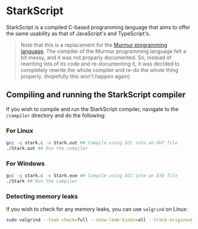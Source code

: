 # StarkScript

StarkScript is a compiled C-based programming language that aims to offer the same usability as that of JavaScript's and TypeScript's.

> Note that this is a replacement for the [Murmur programming language](https://github.com/EnderCommunity/Murmur). The compiler of the Murmur programming language felt a bit messy, and it was not proparly documented. So, instead of rewriting lots of its code and re-documenting it, it was decided to completely rewrite the whole compiler and re-do the whole thing properly. (hopefully this won't happen again)

## Compiling and running the StarkScript compiler

If you wish to compile and run the StarkScript compiler, navigate to the `/compiler` directory and do the following:

### For Linux

```sh
gcc -g stark.c -o Stark.out ## Compile using GCC into an OUT file
./Stark.out ## Run the compiler
```

### For Windows

```sh
gcc -g stark.c -o Stark.exe ## Compile using GCC into an EXE file
./Stark ## Run the compiler
```

### Detecting memory leaks

If you wish to check for any memory leaks, you can use `valgrind` on Linux:

```sh
sudo valgrind --leak-check=full --show-leak-kinds=all --track-origins=yes ./Stark.out
```
